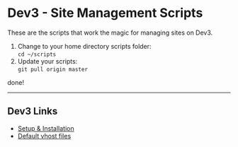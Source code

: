 # Dev3 - Site Management Scripts

These are the scripts that work the magic for managing sites on Dev3.

1. Change to your home directory scripts folder:  
    `cd ~/scripts`  
1. Update your scripts:  
    `git pull origin master`

done!  
 
  
***

## Dev3 Links

* [Setup & Installation](https://github.com/ejanus/dev3/wiki)
* [Default vhost files](https://github.com/ejanus/dev3-vhost-defaults)
